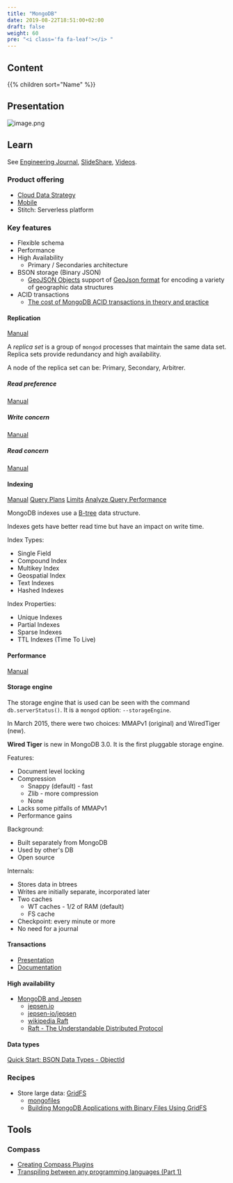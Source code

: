 ```yaml
---
title: "MongoDB"
date: 2019-08-22T18:51:00+02:00
draft: false
weight: 60
pre: "<i class='fa fa-leaf'></i> "
---
```


## Content

{{% children sort="Name" %}}

## Presentation

![image.png](/images/attachments/image-10d40ef9-5b8e-400b-b600-602cbb49d98b.png)

## Learn

See [Engineering Journal](https://engineering.mongodb.com/), [SlideShare](https://www.slideshare.net/MongoDB), [Videos](https://www.mongodb.com/presentations).

### Product offering

- [Cloud Data Strategy](https://www.mongodb.com/initiatives/cloud-data-strategy)
- [Mobile](https://www.mongodb.com/products/mobile)
- Stitch: Serverless platform

### Key features

- Flexible schema
- Performance
- High Availability
  - Primary / Secondaries architecture
- BSON storage (Binary JSON)
  - [GeoJSON Objects](https://docs.mongodb.com/manual/reference/geojson/) support of [GeoJson format](http://geojson.org/) for encoding a variety of geographic data structures
- ACID transactions
  - [The cost of MongoDB ACID transactions in theory and practice](http://henrikingo.github.io/presentations/Highload%202018%20-%20The%20cost%20of%20MongoDB%20ACID%20transactions%20in%20theory%20and%20practice/index.html#/markdown)

#### Replication

[Manual](https://docs.mongodb.com/manual/replication/)

A _replica set_ is a group of `mongod` processes that maintain the same data set. Replica sets provide redundancy and high availability.

A node of the replica set can be: Primary, Secondary, Arbitrer.

##### Read preference

[Manual](https://docs.mongodb.com/manual/core/read-preference/)

##### Write concern

[Manual](https://docs.mongodb.com/manual/reference/write-concern/)

##### Read concern

[Manual](https://docs.mongodb.com/manual/reference/read-concern/)

#### Indexing

[Manual](https://docs.mongodb.com/manual/indexes/) [Query Plans](https://docs.mongodb.com/manual/core/query-plans/) [Limits](https://docs.mongodb.com/manual/reference/limits/#indexes) [Analyze Query Performance](https://docs.mongodb.com/manual/tutorial/analyze-query-plan/)

MongoDB indexes use a [B-tree](https://en.wikipedia.org/wiki/B-tree) data structure.

Indexes gets have better read time but have an impact on write time.

Index Types:

- Single Field
- Compound Index
- Multikey Index
- Geospatial Index
- Text Indexes
- Hashed Indexes

Index Properties:

- Unique Indexes
- Partial Indexes
- Sparse Indexes
- TTL Indexes (Time To Live)

#### Performance

[Manual](https://docs.mongodb.com/manual/administration/analyzing-mongodb-performance/)

#### Storage engine

The storage engine that is used can be seen with the command `db.serverStatus()`. It is a `mongod` option: `--storageEngine`.

In March 2015, there were two choices: MMAPv1 (original) and WiredTiger (new).

**Wired Tiger** is new in MongoDB 3.0. It is the first pluggable storage engine.

Features:

- Document level locking
- Compression
  - Snappy (default) - fast
  - Zlib - more compression
  - None
- Lacks some pitfalls of MMAPv1
- Performance gains

Background:

- Built separately from MongoDB
- Used by other's DB
- Open source

Internals:

- Stores data in btrees
- Writes are initially separate, incorporated later
- Two caches
  - WT caches - 1/2 of RAM (default)
  - FS cache
- Checkpoint: every minute or more
- No need for a journal

#### Transactions

- [Presentation](https://www.mongodb.com/transactions)
- [Documentation](https://docs.mongodb.com/manual/core/transactions/)

#### High availability

- [MongoDB and Jepsen](https://www.mongodb.com/jepsen)
  - [jepsen.io](http://jepsen.io/)
  - [jepsen-io/jepsen](https://github.com/jepsen-io/jepsen)
  - [wikipedia Raft](https://en.wikipedia.org/wiki/Raft_(computer_science))
  - [Raft - The Understandable Distributed Protocol](https://www.infoq.com/presentations/raft/)

#### Data types

[Quick Start: BSON Data Types - ObjectId](https://www.mongodb.com/blog/post/quick-start-bson-data-types--objectid)

### Recipes

- Store large data: [GridFS](https://docs.mongodb.com/manual/core/gridfs/)
  - [mongofiles](https://docs.mongodb.com/manual/reference/program/mongofiles)
  - [Building MongoDB Applications with Binary Files Using GridFS](https://www.mongodb.com/blog/post/building-mongodb-applications-binary-files-using-gridfs-part-1)

## Tools

### Compass

- [Creating Compass Plugins](https://docs.mongodb.com/compass/master/plugins/creating-compass-plugins/)
- [Transpiling between any programming languages (Part 1)](https://engineering.mongodb.com/post/transpiling-between-any-programming-languages-part-1)
